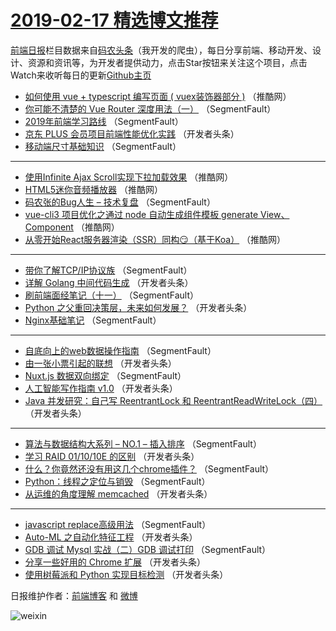 # [2019-02-17 精选博文推荐](http://hao.caibaojian.com/date/2019/02/17)

[前端日报](http://caibaojian.com/c/news)栏目数据来自[码农头条](http://hao.caibaojian.com/)（我开发的爬虫），每日分享前端、移动开发、设计、资源和资讯等，为开发者提供动力，点击Star按钮来关注这个项目，点击Watch来收听每日的更新[Github主页](https://github.com/kujian/frontendDaily)
* [如何使用 vue + typescript 编写页面 ( vuex装饰器部分 )](http://hao.caibaojian.com/101116.html) （推酷网）
* [你可能不清楚的 Vue Router 深度用法（一）](http://hao.caibaojian.com/101075.html) （SegmentFault）
* [2019年前端学习路线](http://hao.caibaojian.com/101076.html) （SegmentFault）
* [京东 PLUS 会员项目前端性能优化实践](http://hao.caibaojian.com/101091.html) （开发者头条）
* [移动端尺寸基础知识](http://hao.caibaojian.com/101071.html) （SegmentFault）

***
* [使用Infinite Ajax Scroll实现下拉加载效果](http://hao.caibaojian.com/101111.html) （推酷网）
* [HTML5迷你音频播放器](http://hao.caibaojian.com/101112.html) （推酷网）
* [码农张的Bug人生 &#8211; 技术复盘](http://hao.caibaojian.com/101084.html) （SegmentFault）
* [vue-cli3 项目优化之通过 node 自动生成组件模板 generate View、Component](http://hao.caibaojian.com/101113.html) （推酷网）
* [从零开始React服务器渲染（SSR）同构😏（基于Koa）](http://hao.caibaojian.com/101114.html) （推酷网）

***
* [带你了解TCP/IP协议族](http://hao.caibaojian.com/101079.html) （SegmentFault）
* [详解 Golang 中间代码生成](http://hao.caibaojian.com/101090.html) （开发者头条）
* [刷前端面经笔记（十一）](http://hao.caibaojian.com/101069.html) （SegmentFault）
* [Python 之父重回决策层，未来如何发展？](http://hao.caibaojian.com/101101.html) （开发者头条）
* [Nginx基础笔记](http://hao.caibaojian.com/101080.html) （SegmentFault）

***
* [自底向上的web数据操作指南](http://hao.caibaojian.com/101070.html) （SegmentFault）
* [由一张小票引起的联想](http://hao.caibaojian.com/101102.html) （开发者头条）
* [Nuxt.js 数据双向绑定](http://hao.caibaojian.com/101081.html) （SegmentFault）
* [人工智能写作指南 v1.0](http://hao.caibaojian.com/101092.html) （开发者头条）
* [Java 并发研究：自己写 ReentrantLock 和 ReentrantReadWriteLock（四）](http://hao.caibaojian.com/101103.html) （开发者头条）

***
* [算法与数据结构大系列 &#8211; NO.1 &#8211; 插入排序](http://hao.caibaojian.com/101082.html) （SegmentFault）
* [学习 RAID 01/10/10E 的区别](http://hao.caibaojian.com/101093.html) （开发者头条）
* [什么？你竟然还没有用这几个chrome插件？](http://hao.caibaojian.com/101072.html) （SegmentFault）
* [Python：线程之定位与销毁](http://hao.caibaojian.com/101083.html) （SegmentFault）
* [从运维的角度理解 memcached](http://hao.caibaojian.com/101094.html) （开发者头条）

***
* [javascript replace高级用法](http://hao.caibaojian.com/101073.html) （SegmentFault）
* [Auto-ML 之自动化特征工程](http://hao.caibaojian.com/101095.html) （开发者头条）
* [GDB 调试 Mysql 实战（二）GDB 调试打印](http://hao.caibaojian.com/101074.html) （SegmentFault）
* [分享一些好用的 Chrome 扩展](http://hao.caibaojian.com/101085.html) （开发者头条）
* [使用树莓派和 Python 实现目标检测](http://hao.caibaojian.com/101096.html) （开发者头条）

日报维护作者：[前端博客](http://caibaojian.com/) 和 [微博](http://caibaojian.com/go/weibo)

![weixin](https://user-images.githubusercontent.com/3055447/38468989-651132ac-3b80-11e8-8e6b-15122322a9d7.png)